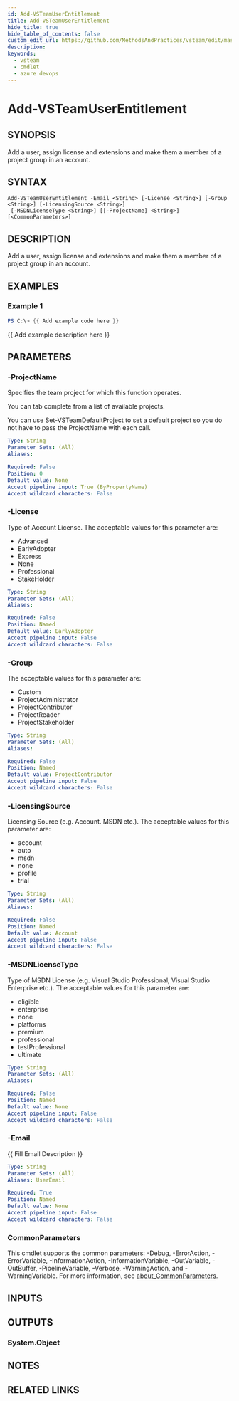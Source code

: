```yaml
---
id: Add-VSTeamUserEntitlement
title: Add-VSTeamUserEntitlement
hide_title: true
hide_table_of_contents: false
custom_edit_url: https://github.com/MethodsAndPractices/vsteam/edit/master/.docs/Add-VSTeamUserEntitlement.md
description: 
keywords:
  - vsteam
  - cmdlet
  - azure devops
---
```


# Add-VSTeamUserEntitlement

## SYNOPSIS
Add a user, assign license and extensions and make them a member of a project group in an account.

## SYNTAX

```
Add-VSTeamUserEntitlement -Email <String> [-License <String>] [-Group <String>] [-LicensingSource <String>]
 [-MSDNLicenseType <String>] [[-ProjectName] <String>] [<CommonParameters>]
```

## DESCRIPTION
Add a user, assign license and extensions and make them a member of a project group in an account.

## EXAMPLES

### Example 1
```powershell
PS C:\> {{ Add example code here }}
```

{{ Add example description here }}

## PARAMETERS

### -ProjectName
Specifies the team project for which this function operates.

You can tab complete from a list of available projects.

You can use Set-VSTeamDefaultProject to set a default project so you do not have to pass the ProjectName with each call.

```yaml
Type: String
Parameter Sets: (All)
Aliases:

Required: False
Position: 0
Default value: None
Accept pipeline input: True (ByPropertyName)
Accept wildcard characters: False
```

### -License
Type of Account License.
The acceptable values for this parameter are:

- Advanced
- EarlyAdopter
- Express
- None
- Professional
- StakeHolder

```yaml
Type: String
Parameter Sets: (All)
Aliases:

Required: False
Position: Named
Default value: EarlyAdopter
Accept pipeline input: False
Accept wildcard characters: False
```

### -Group
The acceptable values for this parameter are:

- Custom
- ProjectAdministrator
- ProjectContributor
- ProjectReader
- ProjectStakeholder

```yaml
Type: String
Parameter Sets: (All)
Aliases:

Required: False
Position: Named
Default value: ProjectContributor
Accept pipeline input: False
Accept wildcard characters: False
```

### -LicensingSource
Licensing Source (e.g.
Account.
MSDN etc.).
The acceptable values for this parameter are:

- account
- auto
- msdn
- none
- profile
- trial

```yaml
Type: String
Parameter Sets: (All)
Aliases:

Required: False
Position: Named
Default value: Account
Accept pipeline input: False
Accept wildcard characters: False
```

### -MSDNLicenseType
Type of MSDN License (e.g.
Visual Studio Professional, Visual Studio Enterprise etc.).
The acceptable values for this parameter are:

- eligible
- enterprise
- none
- platforms
- premium
- professional
- testProfessional
- ultimate

```yaml
Type: String
Parameter Sets: (All)
Aliases:

Required: False
Position: Named
Default value: None
Accept pipeline input: False
Accept wildcard characters: False
```

### -Email
{{ Fill Email Description }}

```yaml
Type: String
Parameter Sets: (All)
Aliases: UserEmail

Required: True
Position: Named
Default value: None
Accept pipeline input: False
Accept wildcard characters: False
```

### CommonParameters
This cmdlet supports the common parameters: -Debug, -ErrorAction, -ErrorVariable, -InformationAction, -InformationVariable, -OutVariable, -OutBuffer, -PipelineVariable, -Verbose, -WarningAction, and -WarningVariable. For more information, see [about_CommonParameters](http://go.microsoft.com/fwlink/?LinkID=113216).

## INPUTS

## OUTPUTS

### System.Object
## NOTES

## RELATED LINKS

